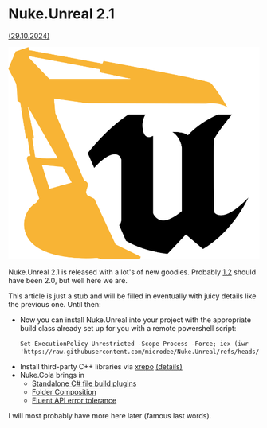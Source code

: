 <!-- {
    "title": "Nuke.Unreal 2.1",
    "desc": "Automate the tasks involved in creating Marketplace complaint plugins and other useful scripts"
} -->

# Nuke.Unreal 2.1
[(29.10.2024)](/c/log/nuke-unreal-2-1)

![_parallax(side) notInArticle](../nu_logo.svg)

Nuke.Unreal 2.1 is released with a lot's of new goodies. Probably [1.2](/c/log/nuke-unreal-1-2) should have been 2.0, but well here we are.

This article is just a stub and will be filled in eventually with juicy details like the previous one. Until then:

* Now you can install Nuke.Unreal into your project with the appropriate build class already set up for you with a remote powershell script:
  ```
  Set-ExecutionPolicy Unrestricted -Scope Process -Force; iex (iwr 'https://raw.githubusercontent.com/microdee/Nuke.Unreal/refs/heads/main/install/install.ps1').ToString()
  ```
* Install third-party C++ libraries via [xrepo](https://xrepo.xmake.io) [(details)](https://github.com/microdee/Nuke.Unreal?tab=readme-ov-file#use-library-from-xrepo)
* Nuke.Cola brings in
  * [Standalone C# file build plugins](https://github.com/microdee/md.Nuke.Cola?tab=readme-ov-file#implicitbuildinterface-plugins)
  * [Folder Composition](https://github.com/microdee/md.Nuke.Cola?tab=readme-ov-file#implicitbuildinterface-plugins)
  * [Fluent API error tolerance](https://github.com/microdee/md.Nuke.Cola?tab=readme-ov-file#implicitbuildinterface-plugins)

I will most probably have more here later (famous last words).